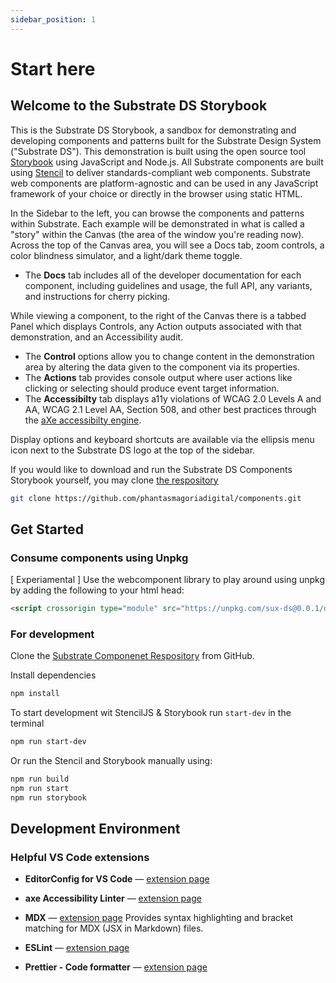 ```yaml
---
sidebar_position: 1
---
```


# Start here

## Welcome to the Substrate DS Storybook

This is the Substrate DS Storybook, a sandbox for demonstrating and developing components and patterns built for
the Substrate Design System ("Substrate DS"). This demonstration is built using the open source tool
[Storybook](https://storybook.js.org/) using JavaScript and Node.js. All Substrate components are built
using <a href="https://stenciljs.com/docs/introduction" target="_blank">Stencil</a> to deliver standards-compliant web components.
Substrate web components are platform-agnostic and can be used in any JavaScript framework of your choice or directly in the browser
using static HTML.

In the Sidebar to the left, you can browse the components and patterns within Substrate. Each example will
be demonstrated in what is called a "story" within the Canvas (the area of the window you're
reading now). Across the top of the Canvas area, you will see a Docs tab, zoom controls, a color blindness
simulator, and a light/dark theme toggle.

- The **Docs** tab includes all of the developer documentation for each component, including guidelines and usage, the full API, any variants, and instructions for cherry picking.

While viewing a component, to the right of the Canvas there is a tabbed Panel which displays Controls,
any Action outputs associated with that demonstration, and an Accessibility audit.

- The **Control** options allow you to change content in the demonstration area by altering the data given to the component via its properties.
- The **Actions** tab provides console output where user actions like clicking or selecting should produce event target information.
- The **Accessibilty** tab displays a11y violations of WCAG 2.0 Levels A and AA, WCAG 2.1 Level AA, Section 508, and other best practices
  through the [aXe accessibilty engine](https://github.com/dequelabs/axe-core).

Display options and keyboard shortcuts are available via the ellipsis menu
icon next to the Substrate DS logo at the top of the sidebar.

If you would like to download and run the Substrate DS Components Storybook
yourself, you may clone [the respository]('https://github.com/phantasmagoriadigital/components')

```sh
git clone https://github.com/phantasmagoriadigital/components.git
```

## Get Started

### Consume components using Unpkg

[ Experiamental ] Use the webcomponent library to play around using unpkg by adding the following to your html head:

```html
<script crossorigin type="module" src="https://unpkg.com/sux-ds@0.0.1/dist/substrate-ds/substrate-ds.esm.js"></script>
```

### For development

Clone the [Substrate Componenet Respository]('https://github.com/phantasmagoriadigital/components') from GitHub.

Install dependencies

```bash
npm install
```

To start development wit StencilJS & Storybook run `start-dev` in the terminal

```bash
npm run start-dev
```

Or run the Stencil and Storybook manually using:

```bash
npm run build
npm run start
npm run storybook
```

## Development Environment

### Helpful VS Code extensions

- **EditorConfig for VS Code** — [extension page](https://marketplace.visualstudio.com/items?itemName=EditorConfig.EditorConfig)

- **axe Accessibility Linter** — [extension page](https://marketplace.visualstudio.com/items?itemName=deque-systems.vscode-axe-linter)

- **MDX** — [extension page](https://marketplace.visualstudio.com/items?itemName=silvenon.mdx)
  Provides syntax highlighting and bracket matching for MDX (JSX in Markdown) files.

- **ESLint** — [extension page](https://marketplace.visualstudio.com/items?itemName=dbaeumer.vscode-eslint)

- **Prettier - Code formatter** — [extension page](https://marketplace.visualstudio.com/items?itemName=esbenp.prettier-vscode)
